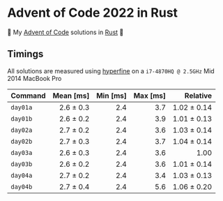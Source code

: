 # Advent of Code 2022 in Rust

🎄 My [Advent of Code](aoc-2022) solutions in [Rust](rust) 🦀

## Timings

All solutions are measured using [hyperfine](hyperfine) on a `i7-4870HQ @ 2.5GHz` Mid 2014 MacBook Pro

| Command  | Mean [ms] | Min [ms] | Max [ms] | Relative    |
|:---------|----------:|---------:|---------:|------------:|
| `day01a` | 2.6 ± 0.3 | 2.4      | 3.7      | 1.02 ± 0.14 |
| `day01b` | 2.6 ± 0.2 | 2.4      | 3.9      | 1.01 ± 0.13 |
| `day02a` | 2.7 ± 0.2 | 2.4      | 3.6      | 1.03 ± 0.14 |
| `day02b` | 2.7 ± 0.3 | 2.4      | 3.7      | 1.04 ± 0.14 |
| `day03a` | 2.6 ± 0.3 | 2.4      | 3.6      | 1.00        |
| `day03b` | 2.6 ± 0.2 | 2.4      | 3.6      | 1.01 ± 0.14 |
| `day04a` | 2.7 ± 0.2 | 2.4      | 3.4      | 1.03 ± 0.13 |
| `day04b` | 2.7 ± 0.4 | 2.4      | 5.6      | 1.06 ± 0.20 |

[rust]: https://www.rust-lang.org/
[aoc-2022]: https://adventofcode.com/2022
[hyperfine]: https://github.com/sharkdp/hyperfine
